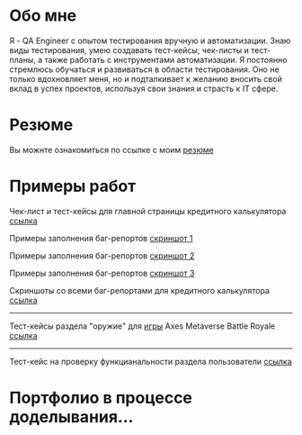 # Обо мне
Я - QA Engineer с опытом тестирования вручную и автоматизации. Знаю виды тестирования, умею создавать тест-кейсы, чек-листы и тест-планы, а также работать с инструментами автоматизации. Я постоянно стремлюсь обучаться и развиваться в области тестирования. Оно не только вдохновляет меня, но и подталкивает к желанию вносить свой вклад в успех проектов, используя свои знания и страсть к IT сфере.

# Резюме
Вы можнте ознакомиться по ссылке с моим [резюме](https://drive.google.com/file/d/1iXXCmc1i3KqIrbKD3AiXdL9odeucX9Xf/view?usp=sharing)

# Примеры работ
Чек-лист и тест-кейсы для главной страницы кредитного калькулятора [ссылка](https://docs.google.com/spreadsheets/d/1Gvc4o4-ypXTcJIJ6TZSZ60L1TPz9jbN7aapsM49E06E/edit?usp=sharing)

Примеры заполнения баг-репортов [скриншот 1](https://drive.google.com/file/d/1QUTBWtTGO8B3ppP5HFc6a0nAyTqvorst/view?usp=sharing)

Примеры заполнения баг-репортов [скриншот 2](https://drive.google.com/file/d/13jMTxaNL4Pl7WPx7CBSVO3JUm6wjne-8/view?usp=sharing)

Примеры заполнения баг-репортов [скриншот 3](https://drive.google.com/file/d/1FJNIKZglKVhFGDyZhMLqMcCmYMpJS8Nh/view?usp=sharing)

Скриншоты со всеми баг-репортами для кредитного калькулятора [ссылка](https://drive.google.com/drive/folders/1neW_hQZYm0KXbKOxgv0mFtgrp_Wyo8os?usp=sharing)

-------------------------------------------------------------------------------------------------------------------------------------------------------------------

Тест-кейсы раздела "оружие" для [игры](https://play.google.com/store/apps/details?id=axes.metaverse.battleground&hl=en) Axes Metaverse Battle Royale [ссылка](https://docs.google.com/spreadsheets/d/1sxWTSdQPtmlbJDc8EKxg1GCK3ACVkU3yOWy1ztaz4io/edit?usp=sharing)

-------------------------------------------------------------------------------------------------------------------------------------------------------------------

Тест-кейс на проверку функцианальности раздела пользователи [ссылка](https://docs.google.com/spreadsheets/d/1m2wLAVZ-DEKEX3xU0XJWAmTxx4jQ-kl_Rr4J69ATA1E/edit?usp=sharing)

# Портфолио в процессе доделывания...
